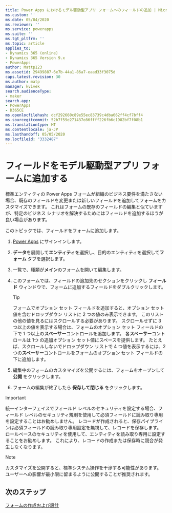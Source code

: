 ```yaml
---
title: Power Apps におけるモデル駆動型アプリ フォームへのフィールドの追加 | MicrosoftDocs
ms.custom: ''
ms.date: 05/04/2020
ms.reviewer: ''
ms.service: powerapps
ms.suite: ''
ms.tgt_pltfrm: ''
ms.topic: article
applies_to:
- Dynamics 365 (online)
- Dynamics 365 Version 9.x
- PowerApps
author: Mattp123
ms.assetid: 29499887-6e7b-44a1-86a7-eaad33f3075d
caps.latest.revision: 30
ms.author: matp
manager: kvivek
search.audienceType:
- maker
search.app:
- PowerApps
- D365CE
ms.openlocfilehash: dcf292660c89e55ec83739c4dba662ff4cf7bff4
ms.sourcegitcommit: 52b7f59e271437e86ffff226fb6c1982bf7f08b1
ms.translationtype: HT
ms.contentlocale: ja-JP
ms.lasthandoff: 05/05/2020
ms.locfileid: "3332487"
---
```

# <a name="add-a-field-to-a-model-driven-app-form"></a>フィールドをモデル駆動型アプリ フォームに追加する 

標準エンティティの Power Apps フォームが組織のビジネス要件を満たさない場合、既存のフィールドを変更または新しいフィールドを追加してフォームをカスタマイズできます。 これはフォームの既存のフィールドの編集と似ていますが、特定のビジネス シナリオを解決するためにはフィールドを追加するほうが良い場合があります。

このトピックでは、フィールドをフォームに追加します。   
  
1.  [Power Apps](https://make.powerapps.com/?utm_source=padocs&utm_medium=linkinadoc&utm_campaign=referralsfromdoc) にサインインします。  

2.  **データ**を展開して**エンティティ**を選択し、目的のエンティティを選択して**フォーム** タブを選択します。  

3.  一覧で、種類が**メイン**のフォームを開いて編集します。  
  
4.  このフォームでは、フィールドの追加先のセクションをクリックし **フィールド** ウィンドウで、フォームに追加するフィールドをダブルクリックします。  
  
    > [!TIP]
    >  フォームでオプション セット フィールドを追加すると、オプション セット値を含むドロップダウン リストに 2 つの値のみ表示できます。 このリストの他の値を見るにはスクロールする必要があります。 スクロールせずに 3 つ以上の値を表示する場合は、フォームのオプション セット フィールドの下で 1 つ以上の**スペーサー**コントロールを追加します。 各**スペーサー**コントロールは 1つ の追加オプション セット値にスペースを提供します。 たとえば、スクロールしないでドロップダウン リストで 4 つ値を表示するには、2 つの**スペーサー**コントロールをフォームのオプション セット フィールドの下に追加します。  
  
5.  編集中のフォームのカスタマイズを公開するには、フォームをオープンして **公開** をクリックします。 
  
6.  フォームの編集が終了したら **保存して閉じる** をクリックします。  
  
> [!IMPORTANT]
>  統一インターフェイスでフィールド レベルのセキュリティを設定する場合、フィールド レベルのセキュリティ規則を使用して必須フィールドに読み取り専用を設定することはお勧めしません。  レコードが作成されると、保存パイプラインは必須フィールドの読み取り専用設定を無視して、レコードを保存します。 ロールベースのセキュリティを使用して、エンティティを読み取り専用に設定することをお勧めします。 これにより、レコードの作成または保存時に競合が発生しなくなります。
  
  
> [!NOTE]
>  カスタマイズを公開すると、標準システム操作を干渉する可能性があります。 ユーザーへの影響が最小限に留まるように公開することが推奨されます。

  
## <a name="next-steps"></a>次のステップ  
 
 [フォームの作成および設計](create-design-forms.md)

